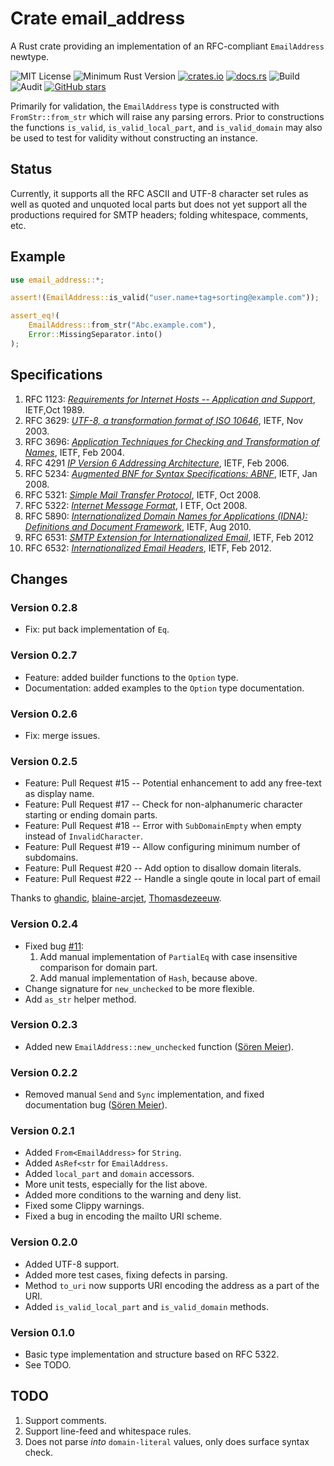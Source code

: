 # Crate email_address

A Rust crate providing an implementation of an RFC-compliant `EmailAddress` newtype. 

![MIT License](https://img.shields.io/badge/license-mit-118811.svg)
![Minimum Rust Version](https://img.shields.io/badge/Min%20Rust-1.40-green.svg)
[![crates.io](https://img.shields.io/crates/v/email_address.svg)](https://crates.io/crates/email_address)
[![docs.rs](https://docs.rs/email_address/badge.svg)](https://docs.rs/email_address)
![Build](https://github.com/johnstonskj/rust-email_address/workflows/Rust/badge.svg)
![Audit](https://github.com/johnstonskj/rust-email_address/workflows/Security%20audit/badge.svg)
[![GitHub stars](https://img.shields.io/github/stars/johnstonskj/rust-email_address.svg)](https://github.com/johnstonskj/rust-email_address/stargazers)

Primarily for validation, the `EmailAddress` type is constructed with
`FromStr::from_str` which will raise any parsing errors. Prior to constructions
the functions `is_valid`, `is_valid_local_part`, and `is_valid_domain` may also be
used to test for validity without constructing an instance.

## Status

Currently, it supports all the RFC ASCII and UTF-8 character set rules as well
as quoted and unquoted local parts but does not yet support all the productions
required for SMTP headers; folding whitespace, comments, etc.

## Example

```rust
use email_address::*;

assert!(EmailAddress::is_valid("user.name+tag+sorting@example.com"));

assert_eq!(
    EmailAddress::from_str("Abc.example.com"),
    Error::MissingSeparator.into()
);
```

## Specifications

1. RFC 1123: [_Requirements for Internet Hosts -- Application and Support_](https://tools.ietf.org/html/rfc1123),
   IETF,Oct 1989.
1. RFC 3629: [_UTF-8, a transformation format of ISO 10646_](https://tools.ietf.org/html/rfc3629),
   IETF, Nov 2003.
1. RFC 3696: [_Application Techniques for Checking and Transformation of
   Names_](https://tools.ietf.org/html/rfc3696), IETF, Feb 2004.
1. RFC 4291 [_IP Version 6 Addressing Architecture_](https://tools.ietf.org/html/rfc4291),
   IETF, Feb 2006.
1. RFC 5234: [_Augmented BNF for Syntax Specifications: ABNF_](https://tools.ietf.org/html/rfc5234),
   IETF, Jan 2008.
1. RFC 5321: [_Simple Mail Transfer Protocol_](https://tools.ietf.org/html/rfc5321),
   IETF, Oct 2008.
1. RFC 5322: [_Internet Message Format_](https://tools.ietf.org/html/rfc5322), I
   ETF, Oct 2008.
1. RFC 5890: [_Internationalized Domain Names for Applications (IDNA): Definitions
   and Document Framework_](https://tools.ietf.org/html/rfc5890), IETF, Aug 2010.
1. RFC 6531: [_SMTP Extension for Internationalized Email_](https://tools.ietf.org/html/rfc6531),
   IETF, Feb 2012
1. RFC 6532: [_Internationalized Email Headers_](https://tools.ietf.org/html/rfc6532),
   IETF, Feb 2012.

## Changes

### Version 0.2.8

* Fix: put back implementation of `Eq`.

### Version 0.2.7

* Feature: added builder functions to the `Option` type.
* Documentation: added examples to the `Option` type documentation.

### Version 0.2.6

* Fix: merge issues.

### Version 0.2.5

* Feature: Pull Request #15 -- Potential enhancement to add any free-text as
  display name.
* Feature: Pull Request #17 -- Check for non-alphanumeric character starting or
  ending domain parts.
* Feature: Pull Request #18 -- Error with `SubDomainEmpty` when empty instead of
  `InvalidCharacter`.
* Feature: Pull Request #19 -- Allow configuring minimum number of subdomains.
* Feature: Pull Request #20 -- Add option to disallow domain literals.
* Feature: Pull Request #22 -- Handle a single qoute in local part of email

Thanks to [ghandic](https://github.com/ghandic), [blaine-arcjet](https://github.com/blaine-arcjet),
[Thomasdezeeuw](https://github.com/Thomasdezeeuw).

### Version 0.2.4

* Fixed bug [#11](https://github.com/johnstonskj/rust-email_address/issues/11):
  1. Add manual implementation of `PartialEq` with case insensitive comparison for
     domain part.
  2. Add manual implementation of `Hash`, because above.
* Change signature for `new_unchecked` to be more flexible.
* Add `as_str` helper method.

### Version 0.2.3

* Added new `EmailAddress::new_unchecked` function ([Sören Meier](https://github.com/soerenmeier)).

### Version 0.2.2

* Removed manual `Send` and `Sync` implementation, and fixed documentation bug
  ([Sören Meier](https://github.com/soerenmeier)).

### Version 0.2.1

* Added `From<EmailAddress>` for `String`.
* Added `AsRef<str` for `EmailAddress`.
* Added `local_part` and `domain` accessors.
* More unit tests, especially for the list above.
* Added more conditions to the warning and deny list.
* Fixed some Clippy warnings.
* Fixed a bug in encoding the mailto URI scheme.

### Version 0.2.0

* Added UTF-8 support.
* Added more test cases, fixing defects in parsing.
* Method `to_uri` now supports URI encoding the address as a part of the URI.
* Added `is_valid_local_part` and `is_valid_domain` methods.

### Version 0.1.0

* Basic type implementation and structure based on RFC 5322.
* See TODO.

## TODO

1. Support comments.
1. Support line-feed and whitespace rules.
1. Does not parse _into_ `domain-literal` values, only does surface syntax check.
